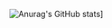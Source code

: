 ![Anurag's GitHub stats](https://github-readme-stats.vercel.app/api?username=S222em&theme=merko&count_private=true&include_all_commits=true&show_icons=true)]

